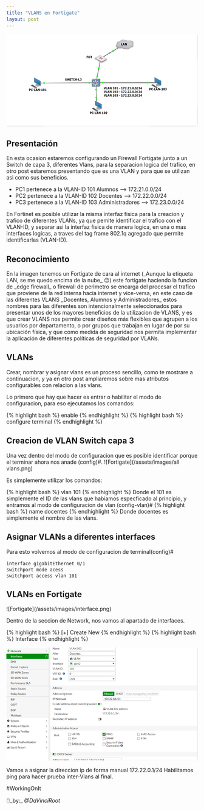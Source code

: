 ```yaml
---
title: "VLANS en Fortigate"
layout: post
---
```

![Fortigate](/assets/images/Vlan1.png)


<h2>Presentación</h2>
En esta ocasion estaremos configurando un Firewall Fortigate junto a un Switch de capa 3, diferentes Vlans, para la separacion logica del trafico, en otro post estaremos presentando que es una VLAN y para que se utilizan asi como sus beneficios. 

- PC1 pertenece a la VLAN-ID 101 Alumnos --> 172.21.0.0/24
- PC2 pertenece a la VLAN-ID 102 Docentes --> 172.22.0.0/24
- PC3 pertenece a la VLAN-ID 103 Administradores --> 172.23.0.0/24

En Fortinet es posible utilizar la misma interfaz fisica para la creacion y trafico de diferentes VLANs, ya que pemite identificar el trafico con el VLAN-ID, y separar asi la interfaz fisica de manera logica, en una o mas interfaces logicas, a traves del tag frame 802.1q agregado que permite identificarlas (VLAN-ID). 

<h2>Reconocimiento</h2>
En la imagen tenemos un Fortigate de cara al internet (_Aunque la etiqueta LAN, se me quedo encima de la nube_ 😑) este fortigate haciendo la funcion de _edge firewall_ o firewall de perimetro se encarga del procesar el trafico que proviene de la red interna hacia internet y vice-versa, en este caso de las diferentes VLANS _Docentes, Alumnos y Administradores_ estos nombres para las diferentes son intencionalmente seleccionados para presentar unos de los mayores beneficios de la utilizacion de VLANS, y es que crear VLANS nos permite crear diseños más flexibles que agrupen a los usuarios por departamento, o por grupos que trabajan en lugar de por su ubicación física, y que como medida de seguridad nos permita implementar la aplicación de diferentes políticas de seguridad por VLANs.
  
<h2>VLANs</h2>
Crear, nombrar y asignar vlans es un proceso sencillo, como te mostrare a continuacion, y ya en otro post ampliaremos sobre mas atributos configurables con relacion a las vlans.

Lo primero que hay que hacer es entrar o habilitar el modo de configuracion, para eso ejecutamos los comandos: 

{% highlight bash %} enable {% endhighlight %}
{% highlight bash %} configure terminal {% endhighlight %}

<h2> Creacion de VLAN Switch capa 3</h2>

Una vez dentro del modo de configuracion que es posible identificar porque el terminar ahora nos anade (config)#.
![Fortigate](/assets/images/all vlans.png)

Es simplemente utilizar los comandos:

{% highlight bash %} vlan 101 {% endhighlight %} Donde el 101 es simplemente el ID de las vlans que habiamos especficado al principio, y entramos al modo de configuracion de vlan (config-vlan)#
{% highlight bash %} name docentes {% endhighlight %} Donde docentes es simplemente el nombre de las vlans.

<h2> Asignar VLANs a diferentes interfaces </h2>

Para esto volvemos al modo de configuracion de terminal(config)#
```
interface gigabitEthernet 0/1
switchport mode acess
switchport access vlan 101

```
<h2>VLANs en Fortigate</h2>
![Fortigate](/assets/images/interface.png)

Dentro de la seccion de Network, nos vamos al apartado de interfaces.

{% highlight bash %} [+] Create New {% endhighlight %}
{% highlight bash %} Interface {% endhighlight %}

![Fortigate](/assets/images/vlan102.png)

Vamos a asignar la direccion ip de forma manual 172.22.0.1/24
Habilitamos ping para hacer prueba inter-Vlans al final.

#WorkingOnIt




🖱️_by:_ *@DaVinciRoot*

[Hacking-Article]: https://www.hackingarticles.in/credential-dumping-group-policy-preferences-gpp/
[Microsoft]: https://docs.microsoft.com/en-us/openspecs/windows_protocols/ms-gppref/2c15cbf0
